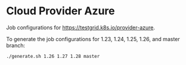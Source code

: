 # Cloud Provider Azure

Job configurations for https://testgrid.k8s.io/provider-azure.

To generate the job configurations for 1.23, 1.24, 1.25, 1.26, and master branch:

```bash
./generate.sh 1.26 1.27 1.28 master
```
